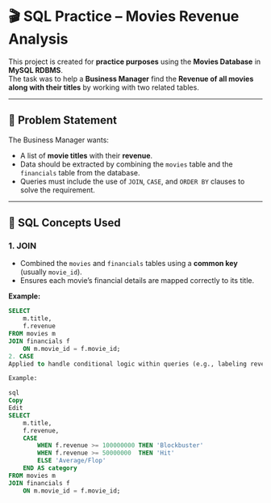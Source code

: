 # 🎬 SQL Practice – Movies Revenue Analysis

This project is created for **practice purposes** using the **Movies Database** in **MySQL RDBMS**.  
The task was to help a **Business Manager** find the **Revenue of all movies along with their titles** by working with two related tables.

---

## 🔹 Problem Statement
The Business Manager wants:
- A list of **movie titles** with their **revenue**.  
- Data should be extracted by combining the `movies` table and the `financials` table from the database.  
- Queries must include the use of `JOIN`, `CASE`, and `ORDER BY` clauses to solve the requirement.

---

## 🔹 SQL Concepts Used

### 1. JOIN
- Combined the `movies` and `financials` tables using a **common key** (usually `movie_id`).
- Ensures each movie’s financial details are mapped correctly to its title.

**Example:**
```sql
SELECT 
    m.title, 
    f.revenue
FROM movies m
JOIN financials f 
    ON m.movie_id = f.movie_id;
2. CASE
Applied to handle conditional logic within queries (e.g., labeling revenue ranges).

Example:

sql
Copy
Edit
SELECT 
    m.title,
    f.revenue,
    CASE 
        WHEN f.revenue >= 100000000 THEN 'Blockbuster'
        WHEN f.revenue >= 50000000  THEN 'Hit'
        ELSE 'Average/Flop'
    END AS category
FROM movies m
JOIN financials f 
    ON m.movie_id = f.movie_id;
